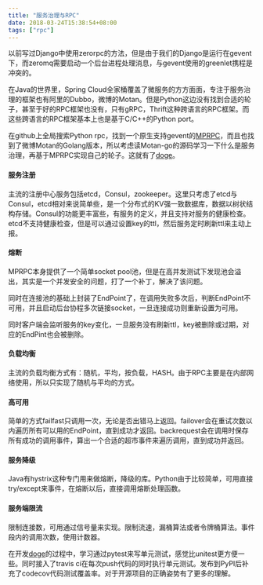 ```yaml
---
title: "服务治理与RPC"
date: 2018-03-24T15:38:54+08:00
tags: ["rpc"]
---
```


以前写过Django中使用zerorpc的方法，但是由于我们的Django是运行在gevent下，而zeromq需要启动一个后台进程处理消息，与gevent使用的greenlet携程是冲突的。

在Java的世界里，Spring Cloud全家桶覆盖了微服务的方方面面，专注于服务治理的框架也有阿里的Dubbo，微博的Motan。但是Python这边没有找到合适的轮子，甚至于好的RPC框架也没有，只有gRPC，Thrift这种跨语言的RPC框架。而这些跨语言的RPC框架基本上也是基于C/C++的Python port。

在github上全局搜索Python rpc，找到一个原生支持gevent的[MPRPC](https://github.com/studio-ousia/mprpc)，而且也找到了微博Motan的Golang版本，所以考虑读Motan-go的源码学习一下什么是服务治理，再基于MPRPC实现自己的轮子。这就有了[doge](https://github.com/zhu327/doge)。

<!--more-->

#### 服务注册

主流的注册中心服务包括etcd，Consul，zookeeper。这里只考虑了etcd与Consul，etcd相对来说简单些，是一个分布式的KV强一致数据库，数据以树状结构存储。Consul的功能更丰富些，有服务的定义，并且支持对服务的健康检查。etcd不支持健康检查，但是可以通过设置key的ttl，然后服务定时刷新ttl来主动上报。

#### 熔断

MPRPC本身提供了一个简单socket pool池，但是在高并发测试下发现池会溢出，其实是一个并发安全的问题，打了一个补丁，解决了该问题。

同时在连接池的基础上封装了EndPoint了，在调用失败多次后，判断EndPoint不可用，并且启动后台协程多次链接socket，一旦连接成功则重新设置为可用。

同时客户端会监听服务的key变化，一旦服务没有刷新ttl，key被删除或过期，对应的EndPint也会被删除。

#### 负载均衡

主流的负载均衡方式有：随机，平均，按负载，HASH。由于RPC主要是在内部网络使用，所以只实现了随机与平均的方式。

#### 高可用

简单的方式failfast只调用一次，无论是否出错马上返回。failover会在重试次数以内遍历所有可以用的EndPoint，直到成功才返回。backrequest会在调用时保存所有成功的调用事件，算出一个合适的超市事件来遍历调用，直到成功并返回。

#### 服务降级

Java有hystrix这种专门用来做熔断，降级的库。Python由于比较简单，可用直接try/except来事件，在熔断以后，直接调用熔断处理函数。

#### 服务端限流

限制连接数，可用通过信号量来实现。限制流速，漏桶算法或者令牌桶算法。事件段内的调用次数，使用计数器。


在开发[doge](https://github.com/zhu327/doge)的过程中，学习通过pytest来写单元测试，感觉比unitest更方便一些。同时接入了travis ci在每次push代码的同时执行单元测试。发布到PyPI后补充了codecov代码测试覆盖率。对于开源项目的正确姿势有了更多的理解。